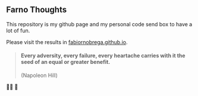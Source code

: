 
## Farno Thoughts 

This repository is my github page and my personal code send box to have a lot of fun.

Please visit the results in [fabiornobrega.github.io](https://fabiornobrega.github.io/).

> #### Every adversity, every failure, every heartache carries with it the seed of an equal or greater benefit. 
> 
> (Napoleon Hill)



🧑‍🚀 🚀
